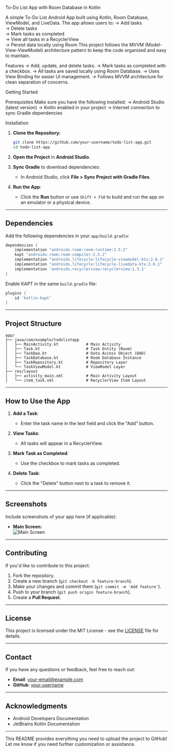 To-Do List App with Room Database in Kotlin  

A simple To-Do List Android App built using Kotlin, Room Database, ViewModel, and LiveData. The app allows users to:
-> Add tasks  
-> Delete tasks  
-> Mark tasks as completed  
-> View all tasks in a RecyclerView  
-> Persist data locally using Room 
This project follows the MVVM (Model-View-ViewModel) architecture pattern to keep the code organized and easy to maintain.

Features
-> Add, update, and delete tasks.
-> Mark tasks as completed with a checkbox.
-> All tasks are saved locally using Room Database.
-> Uses View Binding for easier UI management.
-> Follows MVVM architecture for clean separation of concerns.

Getting Started

Prerequisites
Make sure you have the following installed:
-> Android Studio (latest version)
-> Kotlin enabled in your project
-> Internet connection to sync Gradle dependencies

Installation

1. **Clone the Repository:**
   ```bash
   git clone https://github.com/your-username/todo-list-app.git
   cd todo-list-app
   ```
   
2. **Open the Project** in **Android Studio**.

3. **Sync Gradle** to download dependencies:
   - In Android Studio, click **File > Sync Project with Gradle Files**.

4. **Run the App**:
   - Click the **Run** button or use `Shift + F10` to build and run the app on an emulator or a physical device.

---

## **Dependencies**

Add the following dependencies in your `app/build.gradle`:
```groovy
dependencies {
    implementation "androidx.room:room-runtime:2.5.2"
    kapt "androidx.room:room-compiler:2.5.2"
    implementation "androidx.lifecycle:lifecycle-viewmodel-ktx:2.6.1"
    implementation "androidx.lifecycle:lifecycle-livedata-ktx:2.6.1"
    implementation 'androidx.recyclerview:recyclerview:1.3.1'
}
```

Enable KAPT in the same `build.gradle` file:
```groovy
plugins {
    id 'kotlin-kapt'
}
```

---

## **Project Structure**

```plaintext
app/
├── java/com/example/todolistapp
│   ├── MainActivity.kt            # Main Activity
│   ├── Task.kt                    # Task Entity (Room)
│   ├── TaskDao.kt                 # Data Access Object (DAO)
│   ├── TaskDatabase.kt            # Room Database Instance
│   ├── TaskRepository.kt          # Repository Layer
│   └── TaskViewModel.kt           # ViewModel Layer
├── res/layout
│   ├── activity_main.xml          # Main Activity Layout
│   └── item_task.xml              # RecyclerView Item Layout
```

---

## **How to Use the App**

1. **Add a Task**:  
   - Enter the task name in the text field and click the "Add" button.

2. **View Tasks**:  
   - All tasks will appear in a RecyclerView.

3. **Mark Task as Completed**:  
   - Use the checkbox to mark tasks as completed.

4. **Delete Task**:  
   - Click the "Delete" button next to a task to remove it.

---

## **Screenshots**

Include screenshots of your app here (if applicable):
- **Main Screen:**  
  ![Main Screen](path/to/screenshot1.png)

---

## **Contributing**

If you'd like to contribute to this project:
1. Fork the repository.
2. Create a new branch (`git checkout -b feature-branch`).
3. Make your changes and commit them (`git commit -m 'Add feature'`).
4. Push to your branch (`git push origin feature-branch`).
5. Create a **Pull Request**.

---

## **License**

This project is licensed under the MIT License - see the [LICENSE](LICENSE) file for details.

---

## **Contact**

If you have any questions or feedback, feel free to reach out:
- **Email**: your-email@example.com  
- **GitHub**: [your-username](https://github.com/your-username)

---

## **Acknowledgments**

- Android Developers Documentation  
- JetBrains Kotlin Documentation  

---

This README provides everything you need to upload the project to GitHub! Let me know if you need further customization or assistance.
